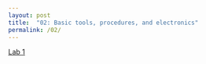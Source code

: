 ```yaml
---
layout: post
title:  "02: Basic tools, procedures, and electronics"
permalink: /02/
---
```


<a href="../Lab1"> Lab 1<a>
